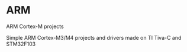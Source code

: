 # ARM
ARM Cortex-M projects

Simple ARM Cortex-M3/M4 projects and drivers made on TI Tiva-C and STM32F103
